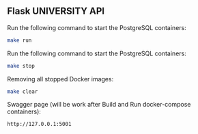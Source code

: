 ## Flask UNIVERSITY API

Run the following command to start the PostgreSQL containers:
```bash
make run
```

Run the following command to start the PostgreSQL containers:
```bash
make stop
```

Removing all stopped Docker images:
```bash
make clear
```

Swagger page (will be work after Build and Run docker-compose containers):
```bash
http://127.0.0.1:5001
```
